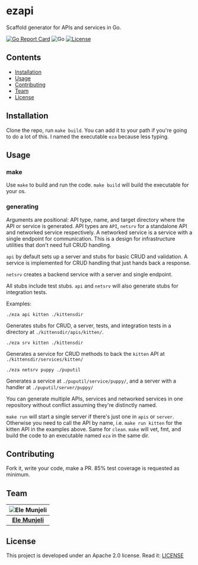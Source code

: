 # ezapi
Scaffold generator for APIs and services in Go.

[![Go Report Card](https://goreportcard.com/badge/github.com/munjeli/ezapi)](https://goreportcard.com/report/github.com/munjeli/ezapi) ![Go](https://github.com/munjeli/ezapi/workflows/Go/badge.svg) [![License](https://img.shields.io/badge/License-Apache%202.0-blue.svg)](https://opensource.org/licenses/Apache-2.0)

## Contents
- [Installation](#installation)
- [Usage](#usage)
- [Contributing](#contributing)
- [Team](#team)
- [License](#license)

## Installation
Clone the repo, run `make build`. You can add it to your path if you're going to do a lot of this. I named the executable `eza` because less typing.

## Usage
### make
Use `make` to build and run the code. 
`make build` will build the executable for your os. 

### generating 
Arguments are positional: API type, name, and target directory where the API or service is generated. API types are `API`, `netsrv` for a standalone API and networked service respectively. A networked service is a service with a single endpoint for communication. This is a design for infrastructure utilities that don't need full CRUD handling. 

`api` by default sets up a server and stubs for basic CRUD and validation. A service is implemented for CRUD handling that just hands back a response.

`netsrv` creates a backend service with a server and single endpoint. 

All stubs include test stubs. `api` and `netsrv` will also generate stubs for integration tests.

Examples:
```
./eza api kitten ./kittensdir
```
Generates stubs for CRUD, a server, tests, and integration tests in a directory at `./kittensdir/apis/kitten/`. 
```
./eza srv kitten ./kittensdir
```
Generates a service for CRUD methods to back the `kitten` API at `./kittensdir/services/kitten/`
```
./eza netsrv puppy ./puputil
```
Generates a service at `./puputil/service/puppy/`, and a server with a handler at `./puputil/server/puppy/`

You can generate multiple APIs, services and networked services in one repository without conflict assuming they're distinctly named. 

`make run` will start a single server if there's just one in `apis` or `server`. Otherwise you need to call the API by name, i.e. `make run kitten` for the kitten API in the examples above. Same for `clean`. `make` will vet, fmt, and build the code to an executable named `eza` in the same dir. 

## Contributing
Fork it, write your code, make a PR. 85% test coverage is requested as minimum. 
## Team

| ![Ele Munjeli](https://avatars3.githubusercontent.com/u/1256674?s=200&u=39055650c504feef4d1c8ee662373932d0ccd074&v=4) |
| :---: |
| <a href="https://github.com/elemunjeli" target="_blank">**Ele Munjeli**</a> |
## License
This project is developed under an Apache 2.0 license. Read it: [LICENSE](https://github.com/munjeli/ezapi/blob/master/LICENSE)
